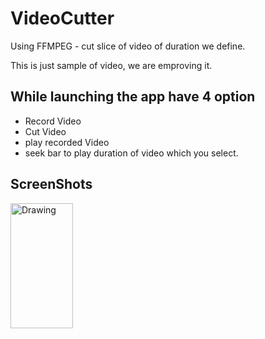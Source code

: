 # VideoCutter
Using FFMPEG - cut slice of video of duration we define. 

This is just sample of video, we are emproving it.

## While launching the app have 4 option 
* Record Video
* Cut Video
* play recorded Video
* seek bar to play duration of video which you select.

## ScreenShots

<img src="https://raw.githubusercontent.com/mithileshongit/VideoCutter/master/device-2016-07-04-145724.png" alt="Drawing" style="width: 100px;height:200px;"/>
